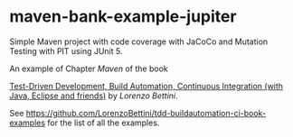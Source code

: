 # maven-bank-example-jupiter
Simple Maven project with code coverage with JaCoCo and Mutation Testing with PIT using JUnit 5.

An example of Chapter _Maven_ of the book

[Test-Driven Development, Build Automation, Continuous Integration (with Java, Eclipse and friends)](https://leanpub.com/tdd-buildautomation-ci)
by _Lorenzo Bettini_.

See https://github.com/LorenzoBettini/tdd-buildautomation-ci-book-examples for the list of all the examples.
